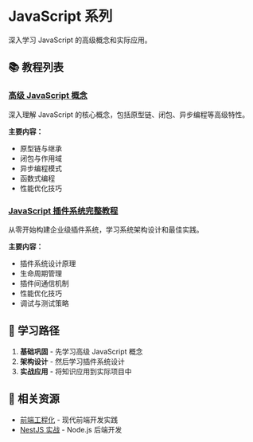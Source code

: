 # JavaScript 系列

深入学习 JavaScript 的高级概念和实际应用。

## 📚 教程列表

### [高级 JavaScript 概念](./advanced/)
深入理解 JavaScript 的核心概念，包括原型链、闭包、异步编程等高级特性。

**主要内容：**
- 原型链与继承
- 闭包与作用域
- 异步编程模式
- 函数式编程
- 性能优化技巧

### [JavaScript 插件系统完整教程](./plugin-system/)
从零开始构建企业级插件系统，学习系统架构设计和最佳实践。

**主要内容：**
- 插件系统设计原理
- 生命周期管理
- 插件间通信机制
- 性能优化技巧
- 调试与测试策略

## 🎯 学习路径

1. **基础巩固** - 先学习高级 JavaScript 概念
2. **架构设计** - 然后学习插件系统设计
3. **实战应用** - 将知识应用到实际项目中

## 🔗 相关资源

- [前端工程化](/blog/frontend/engineering/) - 现代前端开发实践
- [NestJS 实战](/blog/backend/nestjs/) - Node.js 后端开发
